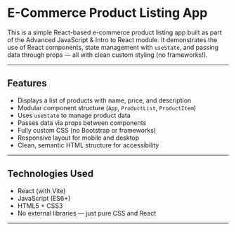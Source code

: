 # E-Commerce Product Listing App

This is a simple React-based e-commerce product listing app built as part of the Advanced JavaScript & Intro to React module. It demonstrates the use of React components, state management with `useState`, and passing data through props — all with clean custom styling (no frameworks!).

---

## Features

-  Displays a list of products with name, price, and description
-  Modular component structure (`App`, `ProductList`, `ProductItem`)
-  Uses `useState` to manage product data
-  Passes data via props between components
-  Fully custom CSS (no Bootstrap or frameworks)
-  Responsive layout for mobile and desktop
-  Clean, semantic HTML structure for accessibility

---

## Technologies Used

- React (with Vite)
- JavaScript (ES6+)
- HTML5 + CSS3
- No external libraries — just pure CSS and React

---



